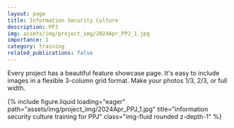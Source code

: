 ```yaml
---
layout: page
title: Information Security Culture
description: PPJ
img: assets/img/project_img/2024Apr_PPJ_1.jpg
importance: 1
category: training
related_publications: false
---
```


Every project has a beautiful feature showcase page.
It's easy to include images in a flexible 3-column grid format.
Make your photos 1/3, 2/3, or full width.

<div class="row">
    <div>
        {% include figure.liquid loading="eager" path="assets/img/project_img/2024Apr_PPJ_1.jpg" title="information security culture training for PPJ" class="img-fluid rounded z-depth-1" %}
    </div>
</div>
